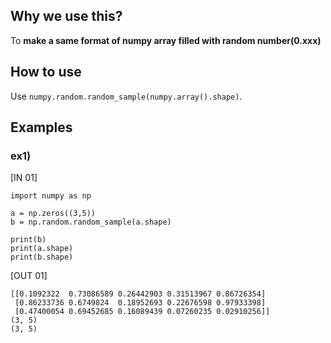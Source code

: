 ## Why we use this?
To **make a same format of numpy array filled with random number(0.xxx)**

## How to use
Use ``` numpy.random.random_sample(numpy.array().shape) ```.

## Examples
### ex1) 

[IN 01]
```
import numpy as np

a = np.zeros((3,5))
b = np.random.random_sample(a.shape)

print(b)
print(a.shape)
print(b.shape)

```
[OUT 01]
```
[[0.1092322  0.73086589 0.26442903 0.31513967 0.86726354]
 [0.86233736 0.6749824  0.18952693 0.22676598 0.97933398]
 [0.47400054 0.69452685 0.16089439 0.07260235 0.02910256]]
(3, 5)
(3, 5)
```
